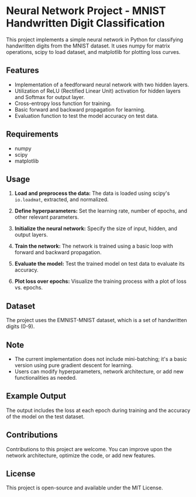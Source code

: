 # Neural Network Project - MNIST Handwritten Digit Classification

This project implements a simple neural network in Python for classifying handwritten digits from the MNIST dataset. It uses numpy for matrix operations, scipy to load dataset, and matplotlib for plotting loss curves.

## Features

- Implementation of a feedforward neural network with two hidden layers.
- Utilization of ReLU (Rectified Linear Unit) activation for hidden layers and Softmax for output layer.
- Cross-entropy loss function for training.
- Basic forward and backward propagation for learning.
- Evaluation function to test the model accuracy on test data.

## Requirements

- numpy
- scipy
- matplotlib

## Usage

1. **Load and preprocess the data:** The data is loaded using scipy's `io.loadmat`, extracted, and normalized.

2. **Define hyperparameters:** Set the learning rate, number of epochs, and other relevant parameters.

3. **Initialize the neural network:** Specify the size of input, hidden, and output layers.

4. **Train the network:** The network is trained using a basic loop with forward and backward propagation.

5. **Evaluate the model:** Test the trained model on test data to evaluate its accuracy.

6. **Plot loss over epochs:** Visualize the training process with a plot of loss vs. epochs.

## Dataset

The project uses the EMNIST-MNIST dataset, which is a set of handwritten digits (0-9).

## Note

- The current implementation does not include mini-batching; it's a basic version using pure gradient descent for learning.
- Users can modify hyperparameters, network architecture, or add new functionalities as needed.

## Example Output

The output includes the loss at each epoch during training and the accuracy of the model on the test dataset.

## Contributions

Contributions to this project are welcome. You can improve upon the network architecture, optimize the code, or add new features.

## License

This project is open-source and available under the MIT License.
